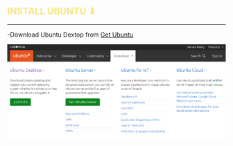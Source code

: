 
<h2 style="color:#F7E684"> <b> INSTALL UBUNTU ⬇ </b> </h2>

---
-Download Ubuntu Dextop from [Get Ubuntu]

[Get Ubuntu]: https://ubuntu.com/download


![](git/ubuntu22.04.png)
